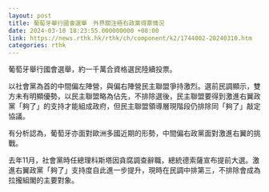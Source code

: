 ```yaml
---
layout: post
title: 葡萄牙舉行國會選舉　外界關注極右政黨得票情況
date: 2024-03-10 18:23:55.000000000 +08:00
link: https://news.rthk.hk/rthk/ch/component/k2/1744002-20240310.htm
categories: rthk
---
```


葡萄牙舉行國會選舉，約一千萬合資格選民陸續投票。

以社會黨為首的中間偏左陣營，與偏右陣營民主聯盟爭持激烈。選前民調顯示，雙方未有明顯優勢，以民主聯盟略為佔先，不排除選後，民主聯盟要得到激進右翼政黨「夠了」的支持才能組成政府，但民主聯盟領導層現階段仍排除同「夠了」敲定協議。

有分析認為，葡萄牙亦面對歐洲多國近期的形勢，中間偏右政黨面對激進右翼的挑戰。

去年11月，社會黨時任總理科斯塔因貪腐調查辭職，總統德索薩宣布提前大選。激進右翼政黨「夠了」支持度自此進一步提升，現時在民調中排第三，不排除會成為拉攏組閣的主要對象。
